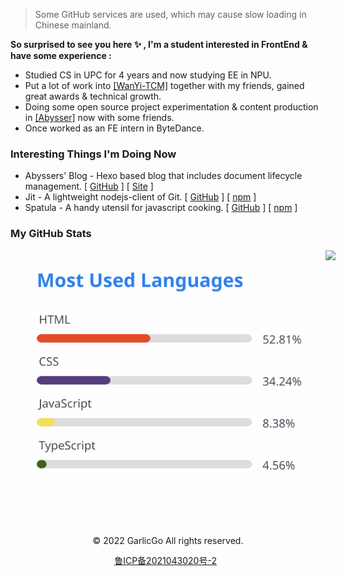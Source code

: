 <!-- # GarlicGo.com -->

> Some GitHub services are used, which may cause slow loading in Chinese mainland.

<p align="left"><b>So surprised to see you here ✨ , I'm a student interested in FrontEnd &amp; have some experience :</b></p>

- Studied CS in UPC for 4 years and now studying EE in NPU.
- Put a lot of work into  [[WanYi-TCM]](https://github.com/WanYi-TCM) together with my friends, gained great awards & technical growth.
- Doing some open source project experimentation & content production in [[Abysser]](https://github.com/Abyssers) now with some friends.
- Once worked as an FE intern in ByteDance.

<p align="center">
</p>

<h3>Interesting Things I'm Doing Now</h3>

- Abyssers' Blog - Hexo based blog that includes document lifecycle management. [ [GitHub](https://github.com/Abyssers/blog) ] [ [Site](https://abyssers.github.io/blog/) ]
- Jit - A lightweight nodejs-client of Git. [ [GitHub](https://github.com/Abyssers/jit) ] [ [npm](https://www.npmjs.com/package/@abysser/jit) ]
- Spatula - A handy utensil for javascript cooking. [ [GitHub](https://github.com/Abyssers/spatula) ] [ [npm](https://www.npmjs.com/package/@abysser/spatula) ]

<!-- <div style="display: flex; flex-direction: row; align-items: center">
    <img src="./images/octocat.png" height="20" width="20" />&nbsp;&nbsp;
    <h3>My GitHub Stats</h3>
</div>  -->
<h3>My GitHub Stats</h3>
<div style="display: flex; justify-content: space-around;">
<img src="./images/top-langs/top-langs-22-09-13.svg">
  <!-- <img src="https://github-readme-stats.vercel.app/api/top-langs/?username=garlicgo&hide_border=true"> -->
  <img height="280" src="https://pic2.zhimg.com/v2-28020003d4a493c78d8202ba6c35f179_b.webp">
</div>
<p>&nbsp;</p>

<!-- Footer -->
<div align="center">
    <p>© 2022 GarlicGo All rights reserved.</p>
    <div style="display: flex; justify-content: center; line-height:20px">
        <a href="https://beian.miit.gov.cn/" target="_blank">鲁ICP备2021043020号-2</a>&nbsp;&nbsp;
        <!-- <img src="./images/beian.png">
        <a href="http://www.beian.gov.cn/portal/registerSystemInfo?recordcode=37082802000383" target="_blank">鲁公网安备 37082802000383</a> -->
    </div>
</div>

